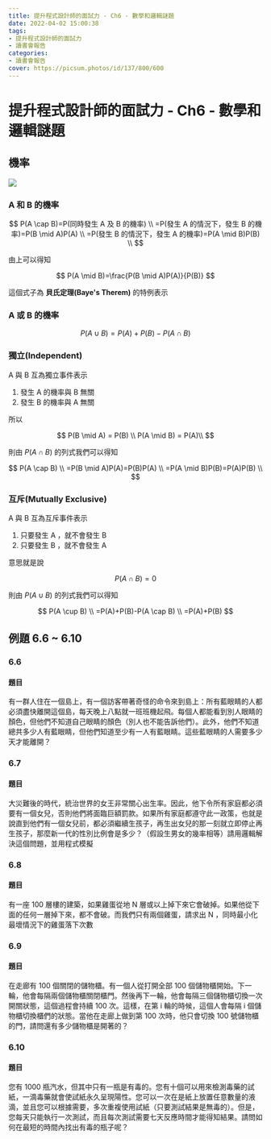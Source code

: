 ```yaml
---
title: 提升程式設計師的面試力 - Ch6 - 數學和邏輯謎題
date: 2022-04-02 15:00:38
tags:
- 提升程式設計師的面試力
- 讀書會報告
categories:
- 讀書會報告
cover: https://picsum.photos/id/137/800/600
---
```


# 提升程式設計師的面試力 - Ch6 - 數學和邏輯謎題

## 機率

![](https://i.imgur.com/Vck2Gl7.png)


### A 和 B 的機率

$$
P(A \cap B)=P(同時發生 A 及 B 的機率) \\
=P(發生 A 的情況下，發生 B 的機率)=P(B \mid A)P(A) \\
=P(發生 B 的情況下，發生 A 的機率)=P(A \mid B)P(B) \\
$$

由上可以得知

$$
P(A \mid B)=\frac{P(B \mid A)P(A)}{P(B)}
$$

這個式子為 **貝氏定理(Baye's Therem)** 的特例表示

### A 或 B 的機率

$$
P(A \cup B)=P(A)+P(B)-P(A \cap B)
$$

### 獨立(Independent)

A 與 B 互為獨立事件表示
1. 發生 A 的機率與 B 無關
2. 發生 B 的機率與 A 無關

所以

$$
P(B \mid A) = P(B) \\
P(A \mid B) = P(A)\\
$$

則由 $P(A \cap B)$ 的列式我們可以得知

$$
P(A \cap B) \\
=P(B \mid A)P(A)=P(B)P(A) \\
=P(A \mid B)P(B)=P(A)P(B) \\
$$

### 互斥(Mutually Exclusive)

A 與 B 互為互斥事件表示
1. 只要發生 A ，就不會發生 B
2. 只要發生 B ，就不會發生 A

意思就是說

$$
P(A \cap B) = 0
$$

則由 $P(A \cup B)$ 的列式我們可以得知

$$
P(A \cup B) \\
=P(A)+P(B)-P(A \cap B) \\
=P(A)+P(B)
$$

## 例題 6.6 ~ 6.10

### 6.6

#### 題目
有一群人住在一個島上，有一個訪客帶著奇怪的命令來到島上：所有藍眼睛的人都必須盡快離開這個島，每天晚上八點就一班班機起飛。每個人都能看到別人眼睛的顏色，但他們不知道自己眼睛的顏色（別人也不能告訴他們）。此外，他們不知道總共多少人有藍眼睛，但他們知道至少有一人有藍眼睛。這些藍眼睛的人需要多少天才能離開？

### 6.7

#### 題目
大災難後的時代，統治世界的女王非常關心出生率。因此，他下令所有家庭都必須要有一個女兒，否則他們將面臨巨額罰款。如果所有家庭都遵守此一政策，也就是說直到他們有一個女兒前，都必須繼續生孩子，再生出女兒的那一刻就立即停止再生孩子，那麼新一代的性別比例會是多少？（假設生男女的幾率相等）請用邏輯解決這個問題，並用程式模擬

### 6.8

#### 題目
有一座 100 層樓的建築，如果雞蛋從地 N 層或以上掉下來它會破掉。如果他從下面的任何一層掉下來，都不會破。而我們只有兩個雞蛋，請求出 N ，同時最小化最壞情況下的雞蛋落下次數

### 6.9

#### 題目
在走廊有 100 個關閉的儲物櫃。有一個人從打開全部 100 個儲物櫃開始。下一輪，他會每隔兩個儲物櫃關閉櫃門。然後再下一輪，他會每隔三個儲物櫃切換一次開關狀態，這個過程會持續 100 次。這樣，在第 i 輪的時候，這個人會每隔 i 個儲物櫃切換櫃們的狀態。當他在走廊上做到第 100 次時，他只會切換 100 號儲物櫃的門，請問還有多少儲物櫃是開著的？

### 6.10

#### 題目
您有 1000 瓶汽水，但其中只有一瓶是有毒的。您有十個可以用來檢測毒藥的試紙，一滴毒藥就會使試紙永久呈現陽性。您可以一次在是紙上放置任意數量的液滴，並且您可以根據需要，多次重複使用試紙（只要測試結果是無毒的）。但是，您每天只能執行一次測試，而且每次測試需要七天反應時間才能得知結果。請問如何在最短的時間內找出有毒的瓶子呢？
